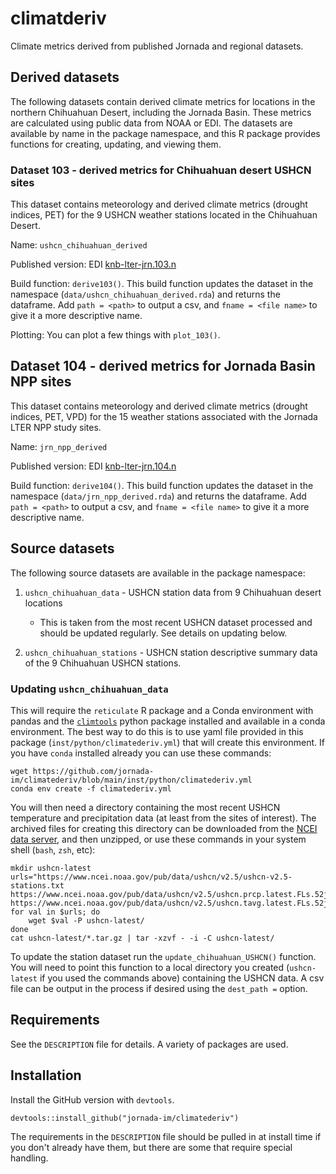 # climatderiv

Climate metrics derived from published Jornada and regional datasets.

## Derived datasets

The following datasets contain derived climate metrics for locations in the northern Chihuahuan Desert, including the Jornada Basin. These metrics are calculated using public data from NOAA or EDI. The datasets are available by name in the package namespace, and this R package provides functions for creating, updating, and viewing them.

### Dataset 103 - derived metrics for Chihuahuan desert USHCN sites

This dataset contains meteorology and derived climate metrics (drought indices, PET) for the 9 USHCN weather stations located in the Chihuahuan Desert.

Name: `ushcn_chihuahuan_derived`

Published version: EDI [knb-lter-jrn.103.n](https://portal.edirepository.org/nis/mapbrowse?scope=knb-lter-jrn&identifier=103)

Build function: `derive103()`. This build function updates the dataset in the namespace (`data/ushcn_chihuahuan_derived.rda`) and returns the dataframe. Add `path = <path>` to output a csv, and `fname = <file name>` to give it a more descriptive name.

Plotting: You can plot a few things with `plot_103()`.

## Dataset 104 - derived metrics for Jornada Basin NPP sites

This dataset contains meteorology and derived climate metrics (drought indices, PET, VPD) for the 15 weather stations associated with the Jornada LTER NPP study sites.

Name: `jrn_npp_derived`

Published version: EDI [knb-lter-jrn.104.n](https://portal.edirepository.org/nis/mapbrowse?scope=knb-lter-jrn&identifier=104)

Build function: `derive104()`. This build function updates the dataset in the namespace (`data/jrn_npp_derived.rda`) and returns the dataframe. Add `path = <path>` to output a csv, and `fname = <file name>` to give it a more descriptive name.

## Source datasets

The following source datasets are available in the package namespace:

1. `ushcn_chihuahuan_data` - USHCN station data from 9 Chihuahuan desert locations

    - This is taken from the  most recent USHCN dataset processed and should be updated regularly. See details on updating below.

2. `ushcn_chihuahuan_stations` - USHCN station descriptive summary data of the 9 Chihuahuan USHCN stations.

### Updating `ushcn_chihuahuan_data`

This will require the `reticulate` R package and a Conda environment with pandas and the [`climtools`](https://github.com/gremau/climtools) python package installed and available in a conda environment. The best way to do this is to use yaml file provided in this package (`inst/python/climatederiv.yml`) that will create this environment. If you have `conda` installed already you can use these commands:

    wget https://github.com/jornada-im/climatederiv/blob/main/inst/python/climatederiv.yml
    conda env create -f climatederiv.yml

You will then need a directory containing the most recent USHCN temperature and precipitation data (at least from the sites of interest). The archived files for creating this directory can be downloaded from the [NCEI data server](https://www.ncei.noaa.gov/pub/data/ushcn/v2.5/), and then unzipped, or use these commands in your system shell (`bash`, `zsh`, etc):

    mkdir ushcn-latest
    urls="https://www.ncei.noaa.gov/pub/data/ushcn/v2.5/ushcn-v2.5-stations.txt https://www.ncei.noaa.gov/pub/data/ushcn/v2.5/ushcn.prcp.latest.FLs.52j.tar.gz https://www.ncei.noaa.gov/pub/data/ushcn/v2.5/ushcn.tavg.latest.FLs.52j.tar.gz"
    for val in $urls; do
        wget $val -P ushcn-latest/
    done
    cat ushcn-latest/*.tar.gz | tar -xzvf - -i -C ushcn-latest/

To update the station dataset run the `update_chihuahuan_USHCN()` function. You will need to point this function to a local directory you created (`ushcn-latest` if you used the commands above) containing the USHCN data. A csv file can be output in the process if desired using the `dest_path =` option.

## Requirements

See the `DESCRIPTION` file for details. A variety of packages are used.

## Installation

Install the GitHub version with `devtools`.

    devtools::install_github("jornada-im/climatederiv")

The requirements in the `DESCRIPTION` file should be pulled in at install time if you don't already have them, but there are some that require special handling.

